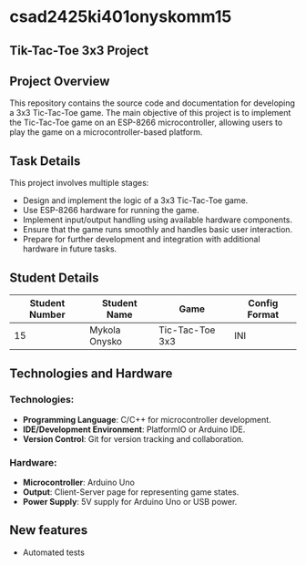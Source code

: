 # csad2425ki401onyskomm15
## Tik-Tac-Toe 3x3 Project

## Project Overview
This repository contains the source code and documentation for developing a 3x3 Tic-Tac-Toe game. The main objective of this project is to implement the Tic-Tac-Toe game on an ESP-8266 microcontroller, allowing users to play the game on a microcontroller-based platform. 

## Task Details
This project involves multiple stages:
- Design and implement the logic of a 3x3 Tic-Tac-Toe game.
- Use ESP-8266 hardware for running the game.
- Implement input/output handling using available hardware components.
- Ensure that the game runs smoothly and handles basic user interaction.
- Prepare for further development and integration with additional hardware in future tasks.

## Student Details
| **Student Number** | **Student Name** | **Game**        | **Config Format** |
|--------------------|------------------|-----------------|-------------------|
| 15                 | Mykola Onysko    | Tic-Tac-Toe 3x3 | INI               |

## Technologies and Hardware
### Technologies:
- **Programming Language**: C/C++ for microcontroller development.
- **IDE/Development Environment**: PlatformIO or Arduino IDE.
- **Version Control**: Git for version tracking and collaboration.

### Hardware:
- **Microcontroller**: Arduino Uno
- **Output**: Client-Server page for representing game states.
- **Power Supply**: 5V supply for Arduino Uno or USB power.

## New features
- Automated tests